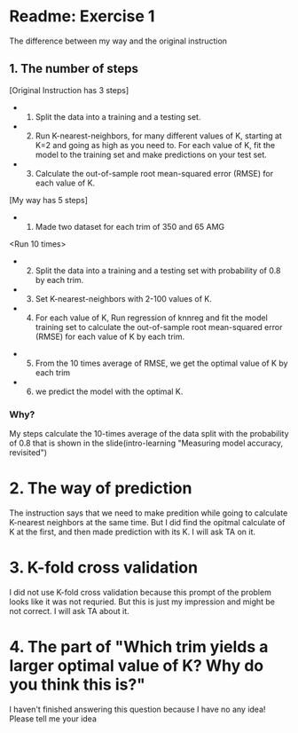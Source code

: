 # Readme: Exercise 1

The difference between my way and the original instruction

## 1. The number of steps
[Original Instruction has 3 steps]
- 1. Split the data into a training and a testing set.
- 2. Run K-nearest-neighbors, for many different values of K, starting at K=2 and going as high as you need to. For each value of K, fit the model to the training set and make predictions on your test set.
- 3. Calculate the out-of-sample root mean-squared error (RMSE) for each value of K.

[My way has 5 steps]
- 1. Made two dataset for each trim of 350 and 65 AMG

<Run 10 times>
- 2. Split the data into a training and a testing set with probability of 0.8 by each trim.
- 3. Set K-nearest-neighbors with 2-100 values of K.
- 4. For each value of K, Run regression of knnreg and fit the model training set to calculate the out-of-sample root mean-squared error (RMSE) for each value of K by each trim.
<up to this>

- 5. From the 10 times average of RMSE, we get the optimal value of K by each trim
- 6. we predict the model with the optimal K.

 ### Why?
 My steps calculate the 10-times average of the data split with the probability of 0.8 that is shown in the slide(intro-learning "Measuring model accuracy, revisited")
 
 # 2. The way of prediction
 The instruction says that we need to make predition while going to calculate K-nearest neighbors at the same time.
 But I did find the opitmal calculate of K at the first, and then made prediction with its K.
 I will ask TA on it.
 
 # 3. K-fold cross validation
 I did not use K-fold cross validation because this prompt of the problem looks like it was not requried. But this is just my impression and might be not correct. I will ask TA about it.
 
 # 4. The part of "Which trim yields a larger optimal value of K? Why do you think this is?"
 I haven't finished answering this question because I have no any idea! Please tell me your idea

